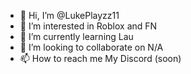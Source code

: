 - 👋 Hi, I’m @LukePlayzz11
- 👀 I’m interested in Roblox and FN
- 🌱 I’m currently learning Lau
- 💞️ I’m looking to collaborate on N/A
- 📫 How to reach me My Discord (soon)

<!---
LukePlayzz11/LukePlayzz11 is a ✨ special ✨ repository because its `README.md` (this file) appears on your GitHub profile.
You can click the Preview link to take a look at your changes.
--->
